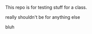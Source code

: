 This repo is for testing stuff for a class.

really shouldn't be for anything else






































bluh

